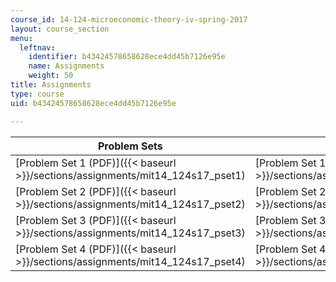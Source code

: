 ```yaml
---
course_id: 14-124-microeconomic-theory-iv-spring-2017
layout: course_section
menu:
  leftnav:
    identifier: b43424578658628ece4dd45b7126e95e
    name: Assignments
    weight: 50
title: Assignments
type: course
uid: b43424578658628ece4dd45b7126e95e

---
```


| Problem Sets | Problem Set Solutions |
| --- | --- |
| [Problem Set 1 (PDF)]({{< baseurl >}}/sections/assignments/mit14_124s17_pset1) | [Problem Set 1 Solutions (PDF)]({{< baseurl >}}/sections/assignments/mit14_124s17_pset1_sol) |
| [Problem Set 2 (PDF)]({{< baseurl >}}/sections/assignments/mit14_124s17_pset2) | [Problem Set 2 Solutions (PDF)]({{< baseurl >}}/sections/assignments/mit14_124s17_pset2_sol) |
| [Problem Set 3 (PDF)]({{< baseurl >}}/sections/assignments/mit14_124s17_pset3) | [Problem Set 3 Solutions (PDF)]({{< baseurl >}}/sections/assignments/mit14_124s17_pset3_sol) |
| [Problem Set 4 (PDF)]({{< baseurl >}}/sections/assignments/mit14_124s17_pset4) | [Problem Set 4 Solutions (PDF)]({{< baseurl >}}/sections/assignments/mit14_124s17_pset4_sol)